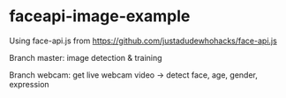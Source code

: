 # faceapi-image-example

Using face-api.js from https://github.com/justadudewhohacks/face-api.js

Branch master: image detection & training

Branch webcam: get live webcam video -> detect face, age, gender, expression
